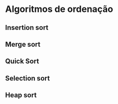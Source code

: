 # Algoritmos de ordenação


## Insertion sort

## Merge sort

## Quick Sort

## Selection sort

## Heap sort
